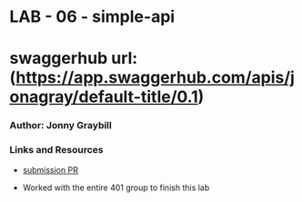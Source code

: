 # LAB - 06 - simple-api

# swaggerhub url: (https://app.swaggerhub.com/apis/jonagray/default-title/0.1)

### Author: Jonny Graybill

### Links and Resources
* [submission PR](https://github.com/401-advanced-javascript-jonnygraybill/simple-api/pull/1) 

* Worked with the entire 401 group to finish this lab
